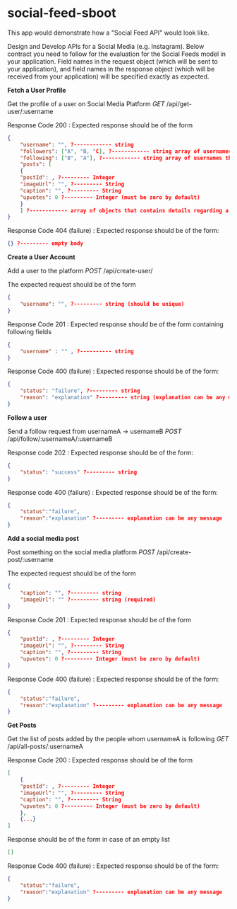 # social-feed-sboot
This app would demonstrate how a "Social Feed API" would look like.


Design and Develop APIs for a Social Media (e.g. Instagram). Below contract you need to follow for the evaluation for the Social Feeds model in your application. Field names in the request object (which will be sent to your application), and field names in the response object (which will be received from your application) will be specified exactly as expected.

**Fetch a User Profile**

Get the profile of a user on Social Media Platform
*GET* /api/get-user/:username

Response Code 200 : Expected response should be of the form

```json
{
    "username": "", ?------------ string
    "followers": ["A", "B, "C], ?------------ string array of usernames that follow the user (empty by default)
    "following": ["B", "A"], ?------------ string array of usernames that user follows (empty by default)
    "posts": [
    {
    "postId": , ?--------- Integer
    "imageUrl": "", ?--------- String
    "caption": "", ?--------- String
    "upvotes": 0 ?--------- Integer (must be zero by default)
    }
    ] ?------------ array of objects that contains details regarding a post (empty list by default)
}
```

Response Code 404 (failure) : Expected response should be of the form:

```json
{} ?--------- empty body
```

**Create a User Account**

Add a user to the platform
*POST* /api/create-user/

The expected request should be of the form

```json
{
    "username": "", ?--------- string (should be unique)
}
```

Response Code 201 : Expected response should be of the form containing following fields

```json
{
    "username" : "" , ?---------- string
}
```

Response Code 400 (failure) : Expected response should be of the form:

```json
{
    "status": "failure", ?--------- string
    "reason": "explanation" ?--------- string (explanation can be any message)
}
```

**Follow a user**

Send a follow request from usernameA -> usernameB
*POST* /api/follow/:usernameA/:usernameB

Response code 202 : Expected response should be of the form:

```json
{
    "status": "success" ?--------- string
}
```

Response code 400 (failure) : Expected response should be of the form:

```json
{
    "status":"failure",
    "reason":"explanation" ?--------- explanation can be any message
}
```

**Add a social media post**

Post something on the social media platform
*POST* /api/create-post/:username

The expected request should be of the form

```json
{
    "caption": "", ?--------- string
    "imageUrl": "" ?--------- string (required)
}
```

Response Code 201 : Expected response should be of the form

```json
{
    "postId": , ?--------- Integer
    "imageUrl": "", ?--------- String
    "caption": "", ?--------- String
    "upvotes": 0 ?--------- Integer (must be zero by default)
}
```

Response Code 400 (failure) : Expected response should be of the form:

```json
{
    "status":"failure",
    "reason":"explanation" ?--------- explanation can be any message
}
```

**Get Posts**

Get the list of posts added by the people whom usernameA is following
*GET* /api/all-posts/:usernameA

Response Code 200 : Expected response should be of the form

```json
[
    {
    "postId": , ?--------- Integer
    "imageUrl": "", ?--------- String
    "caption": "", ?--------- String
    "upvotes": 0 ?--------- Integer (must be zero by default)
    },
    {...}
]
```

Response should be of the form in case of an empty list

```json
[]
```

Response Code 400 (failure) : Expected response should be of the form:

```json
{
    "status":"failure",
    "reason":"explanation" ?--------- explanation can be any message
}
```